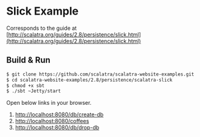 # Slick Example #

Corresponds to the guide at [http://scalatra.org/guides/2.8/persistence/slick.html](http://scalatra.org/guides/2.8/persistence/slick.html)

## Build & Run ##

```sh
$ git clone https://github.com/scalatra/scalatra-website-examples.git
$ cd scalatra-website-examples/2.8/persistence/scalatra-slick
$ chmod +x sbt
$ ./sbt ~Jetty/start
```

Open below links in your browser.

1. [http://localhost:8080/db/create-db](http://localhost:8080/db/create-db)
2. [http://localhost:8080/coffees](http://localhost:8080/coffees)
3. [http://localhost:8080/db/drop-db](http://localhost:8080/db/drop-db)
